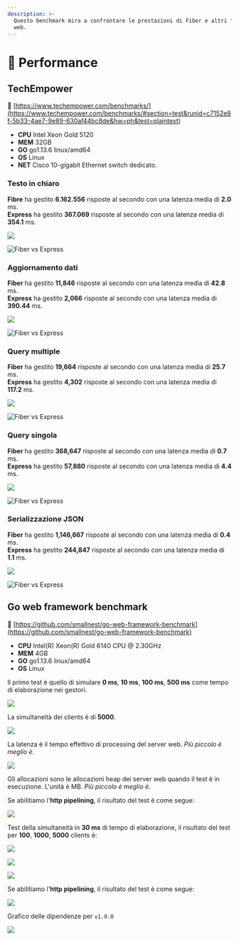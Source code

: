 ```yaml
---
description: >-
  Questo benchmark mira a confrontare le prestazioni di Fiber e altri framework
  web.
---
```


# 🤖 Performance

## TechEmpower

🔗 [https://www.techempower.com/benchmarks/](https://www.techempower.com/benchmarks/#section=test&runid=c7152e8f-5b33-4ae7-9e89-630af44bc8de&hw=ph&test=plaintext)

* **CPU** Intel Xeon Gold 5120
* **MEM** 32GB
* **GO** go1.13.6 linux/amd64
* **OS** Linux
* **NET** Cisco 10-gigabit Ethernet switch dedicato.

### Testo in chiaro

**Fibre** ha gestito **6.162.556** risposte al secondo con una latenza media di **2.0** ms.  
**Express** ha gestito **367.069** risposte al secondo con una latenza media di **354.1** ms.

![](.gitbook/assets/plaintext%20%281%29.png)

![Fiber vs Express](.gitbook/assets/plaintext_express.png)

### Aggiornamento dati

**Fiber** ha gestito **11,846** risposte al secondo con una latenza media di **42.8** ms.  
**Express** ha gestito **2,066** risposte al secondo con una latenza media di **390.44** ms.

![](.gitbook/assets/data_updates.png)

![Fiber vs Express](.gitbook/assets/data_updates_express%20%281%29.png)

### Query multiple

**Fiber** ha gestito **19,664** risposte al secondo con una latenza media di **25.7** ms.  
**Express** ha gestito **4,302** risposte al secondo con una latenza media di **117.2** ms.

![](.gitbook/assets/multiple_queries%20%281%29.png)

![Fiber vs Express](.gitbook/assets/multiple_queries_express.png)

### Query singola

**Fiber** ha gestito **368,647** risposte al secondo con una latenza media di **0.7** ms.  
**Express** ha gestito **57,880** risposte al secondo con una latenza media di **4.4** ms.

![](.gitbook/assets/single_query%20%282%29.png)

![Fiber vs Express](.gitbook/assets/single_query_express.png)

### Serializzazione JSON

**Fiber** ha gestito **1,146,667** risposte al secondo con una latenza media di **0.4** ms.  
**Express** ha gestito **244,847** risposte al secondo con una latenza media di **1.1** ms.

![](.gitbook/assets/json%20%281%29.png)

![Fiber vs Express](.gitbook/assets/json_express.png)

## Go web framework benchmark

🔗 [https://github.com/smallnest/go-web-framework-benchmark](https://github.com/smallnest/go-web-framework-benchmark)

* **CPU** Intel\(R\) Xeon\(R\) Gold 6140 CPU @ 2.30GHz
* **MEM** 4GB
* **GO** go1.13.6 linux/amd64
* **OS** Linux

Il primo test è quello di simulare **0 ms**, **10 ms**, **100 ms**, **500 ms** come tempo di elaborazione nei gestori.

![](https://raw.githubusercontent.com/gofiber/docs/master/.gitbook/assets/benchmark.png)

La simultaneità dei clients è di **5000**.

![](https://raw.githubusercontent.com/gofiber/docs/master/.gitbook/assets/benchmark_latency.png)

La latenza è il tempo effettivo di processing del server web. _Più piccolo è meglio è._

![](https://raw.githubusercontent.com/gofiber/docs/master/.gitbook/assets/benchmark_alloc.png)

Gli allocazioni sono le allocazioni heap dei server web quando il test è in esecuzione. L'unità è MB. _Più piccolo è meglio è._

Se abilitiamo l'**http pipelining**, il risultato del test è come segue:

![](https://raw.githubusercontent.com/gofiber/docs/master/.gitbook/assets/benchmark-pipeline.png)

Test della simultaneità in **30 ms** di tempo di elaborazione, il risultato del test per **100**, **1000**, **5000** clients è:

![](https://raw.githubusercontent.com/gofiber/docs/master/.gitbook/assets/concurrency.png)

![](https://raw.githubusercontent.com/gofiber/docs/master/.gitbook/assets/concurrency_latency.png)

![](https://raw.githubusercontent.com/gofiber/docs/master/.gitbook/assets/concurrency_alloc.png)

Se abilitiamo l'**http pipelining**, il risultato del test è come segue:

![](https://raw.githubusercontent.com/gofiber/docs/master/.gitbook/assets/concurrency-pipeline.png)

Grafico delle dipendenze per `v1.9.0`

![](.gitbook/assets/graph.svg)

